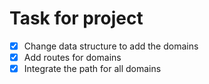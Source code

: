 # Task for project

- [x] Change data structure to add the domains
- [x] Add routes for domains
- [x] Integrate the path for all domains
